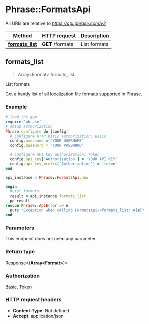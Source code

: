 # Phrase::FormatsApi

All URIs are relative to *https://api.phrase.com/v2*

Method | HTTP request | Description
------------- | ------------- | -------------
[**formats_list**](FormatsApi.md#formats_list) | **GET** /formats | List formats



## formats_list

> Array&lt;Format&gt; formats_list

List formats

Get a handy list of all localization file formats supported in Phrase.

### Example

```ruby
# load the gem
require 'phrase'
# setup authorization
Phrase.configure do |config|
  # Configure HTTP basic authorization: Basic
  config.username = 'YOUR USERNAME'
  config.password = 'YOUR PASSWORD'

  # Configure API key authorization: Token
  config.api_key['Authorization'] = 'YOUR API KEY'
  config.api_key_prefix['Authorization'] = 'token'
end

api_instance = Phrase::FormatsApi.new

begin
  #List formats
  result = api_instance.formats_list
  pp result
rescue Phrase::ApiError => e
  puts "Exception when calling FormatsApi->formats_list: #{e}"
end
```

### Parameters

This endpoint does not need any parameter.

### Return type

Response<([**Array&lt;Format&gt;**](Format.md))>

### Authorization

[Basic](../README.md#Basic), [Token](../README.md#Token)

### HTTP request headers

- **Content-Type**: Not defined
- **Accept**: application/json

